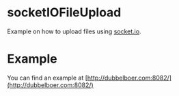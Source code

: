 socketIOFileUpload
==================

Example on how to upload files using [socket.io](http://socket.io/).


Example
=======

You can find an example at [http://dubbelboer.com:8082/](http://dubbelboer.com:8082/)

